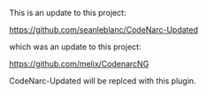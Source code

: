 This is an update to this project:

https://github.com/seanleblanc/CodeNarc-Updated

which was an update to this project:

https://github.com/melix/CodenarcNG

CodeNarc-Updated will be replced with this plugin.




